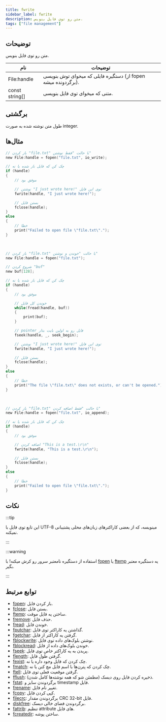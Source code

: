 ```yaml
---
title: fwrite
sidebar_label: fwrite
description: متن رو توی فایل بنویس.
tags: ["file management"]
---
```


<LowercaseNote />

## توضیحات

متن رو توی فایل بنویس.

| نام           | توضیحات                                             |
| -------------- | ------------------------------------------------------- |
| File:handle    | دستگیره فایلی که میخوای توش بنویسی (از fopen برگردونده میشه). |
| const string[] | متنی که میخوای توی فایل بنویسی.             |

## برگشتی

طول متن نوشته شده به صورت integer.

## مثال‌ها

```c
// باز کردن "file.txt" با حالت "فقط نوشتن"
new File:handle = fopen("file.txt", io_write);

// چک کن که فایل باز شده یا نه
if (handle)
{
    // موفق بود

    // نوشتن "I just wrote here!" توی این فایل
    fwrite(handle, "I just wrote here!");

    // بستن فایل
    fclose(handle);
}
else
{
    // خطا
    print("Failed to open file \"file.txt\".");
}
```

<br />

```c
// باز کردن "file.txt" با حالت "خوندن و نوشتن"
new File:handle = fopen("file.txt");

// شروع کردن "buf"
new buf[128];

// چک کن که فایل باز شده یا نه
if (handle)
{
    // موفق بود

    // خوندن کل فایل
    while(fread(handle, buf))
    {
        print(buf);
    }

    // pointer فایل رو به اولین بایت بذار
    fseek(handle, _, seek_begin);

    // نوشتن "I just wrote here!" توی این فایل
    fwrite(handle, "I just wrote here!");

    // بستن فایل
    fclose(handle);
}
else
{
    // خطا
    print("The file \"file.txt\" does not exists, or can't be opened.");
}
```

<br />

```c
// باز کردن "file.txt" با حالت "فقط اضافه کردن"
new File:handle = fopen("file.txt", io_append);

// چک کن که فایل باز شده یا نه
if (handle)
{
    // موفق بود

    // اضافه کردن "This is a test.\r\n"
    fwrite(handle, "This is a test.\r\n");

    // بستن فایل
    fclose(handle);
}
else
{
    // خطا
    print("Failed to open file \"file.txt\".");
}
```

## نکات

:::tip

این تابع توی فایل با UTF-8 مینویسه، که از بعضی کاراکترهای زبان‌های محلی پشتیبانی نمیکنه.

:::

:::warning

استفاده از دستگیره نامعتبر سرور رو کرش میکنه! با [fopen](fopen) یا [ftemp](ftemp) یه دستگیره معتبر بگیر.

:::

## توابع مرتبط

- [fopen](fopen): باز کردن فایل.
- [fclose](fclose): بستن فایل.
- [ftemp](ftemp): ساختن یه فایل موقت.
- [fremove](fremove): حذف فایل.
- [fread](fread): خوندن فایل.
- [fputchar](fputchar): گذاشتن یه کاراکتر توی فایل.
- [fgetchar](fgetchar): گرفتن یه کاراکتر از فایل.
- [fblockwrite](fblockwrite): نوشتن بلوک‌های داده توی فایل.
- [fblockread](fblockread): خوندن بلوک‌های داده از فایل.
- [fseek](fseek): پریدن به یه کاراکتر خاص توی فایل.
- [flength](flength): گرفتن طول فایل.
- [fexist](fexist): چک کردن که فایل وجود داره یا نه.
- [fmatch](fmatch): چک کردن که پترن‌ها با اسم فایل مچ کنن یا نه.
- [ftell](ftell): گرفتن موقعیت فعلی توی فایل.
- [fflush](fflush): ذخیره کردن فایل روی دیسک (مطمئن شو که همه نوشته‌ها کامل شدن).
- [fstat](fstat): برگردوندن سایز و timestamp فایل.
- [frename](frename): تغییر نام فایل.
- [fcopy](fcopy): کپی کردن فایل.
- [filecrc](filecrc): برگردوندن مقدار CRC 32-bit فایل.
- [diskfree](diskfree): برگردوندن فضای خالی دیسک.
- [fattrib](fattrib): تنظیم attribute های فایل.
- [fcreatedir](fcreatedir): ساختن پوشه.